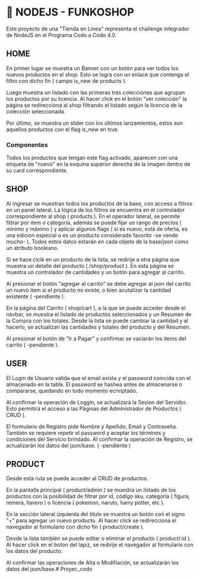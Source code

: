 # 🚀 NODEJS - FUNKOSHOP

Este proyecto de una "Tienda en Línea" representa el challenge integrador de NodeJS en el Programa Codo a Codo 4.0.

## HOME

En primer lugar se muestra un Banner con un botón para ver todos los nuevos productos en el shop. Esto se logra con un enlace que contenga el filtro con dicho fin ( campo is_new de products ).

Luego muestra un listado con las primeras tres colecciones que agrupan los productos por su licencia. Al hacer click en el botón "ver colección" la página se redirecciona al shop filtrando el listado según la licencia de la colección seleccionada. 

Por último, se muestra un slider con los últimos lanzamientos, estos son aquellos productos con el flag is_new en true. 

### Componentes

Todos los productos que tengan este flag activado, aparecen con una etiqueta de "nuevo" en la esquina superior derecha de la imagen dentro de su card correspondiente. 

## SHOP

Al ingresar se muestran todos los productos de la base, con acceso a filtros en un panel lateral. La lógica de los filtros se encuentra en el controlador correspondiente al shop ( products ). En el operador lateral, se permite filtrar por item o categoría, además se puede fijar un rango de precios ( mínimo y máximo ) y aplicar algunos flags ( si es nuevo, está de oferta, es una edicion especial o es un producto considerado favorito -se vende mucho- ). Todos estos datos estarán en cada objeto de la base/json como un atributo booleano. 

Si se hace clcik en un producto de la lista, se redirije a otra página que muestra un detalle del producto ( /shop/product ). En esta página se muestra un controlador de cantidades y un botón para agregar al carrito.

Al presionar el botón "agregar al carrito" se debe agregar al json del carrito un nuevo item si el producto no existe, o bien acutalizar la cantidad existente ( -pendiente ).

En la página del Carrito ( shop/cart ), a la que se puede acceder desde el navbar, se muestra el listado de productos seleccionados y un Resumen de la Compra con los totales. Desde la lista se puede cambiar la cantidad y al hacerlo, se actualizan las cantidades y totales del producto y del Resumen.

Al presionar el botón de "Ir a Pagar" y confirmar se vaciarán los items del carrito ( -pendiente ).

## USER

El Login de Usuario valida que el email exista y el password coincida con el almacenado en la tabla. El password se hashea antes de almacenarse o compararse, quedando en todo momento ecnriptado.

Al confirmar la operación de Loggin, se actualizará la Sesion del Servidor. Esto permitirá el acceso a las Páginas del Administrador de Productos ( CRUD ).

El formulario de Registro pide Nombre y Apellido, Email y Contraseña. También se requiere repetir el password y aceptar los términos y condiciones del Servicio brindado. Al confirmar la operación de Registro, se actualizarán los datos del json/base. ( -pendiente )

## PRODUCT

Desde esta ruta se puede acceder al CRUD de productos. 

En la pantalla principal ( product/admin ) se muestra un listado de los productos con la posibilidad de filtrar por id, código sku, categoría ( figura, remera, llavero ) o licencia ( pokemon, naruto, harry potter, etc ). 

En la sección lateral izquierda del titulo se muestra un botón con el signo "+" para agregar un nuevo producto. Al hacer click se redirecciona el navegador al formulario con dicho fin ( product/create ).

Desde la lista también se puede editar o eliminar el producto ( product/:id ). Al hacer click en el boton del lapiz, se redirije el navegador al formulario con los datos del producto.

Al confirmar las operaciones de Alta o Modifiación, se actualizarán los datos del json/base.# Proyec_codo
